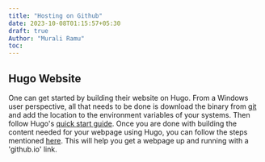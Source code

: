 ```yaml
---
title: "Hosting on Github"
date: 2023-10-08T01:15:57+05:30
draft: true
Author: "Murali Ramu"
toc:
---
```


## Hugo Website

One can get started by building their website on Hugo. From a Windows user perspective, all that needs to be done is download the binary from [git](https://github.com/gohugoio/hugo/releases/tag/v0.118.0) and add the location to the environment variables of your systems. Then follow Hugo's [quick start guide](https://gohugo.io/getting-started/quick-start/). Once you are done with building the content needed for your webpage using Hugo, you can follow the steps mentioned [here](https://gohugo.io/hosting-and-deployment/hosting-on-github/). This will help you get a webpage up and running with a 'github.io' link.